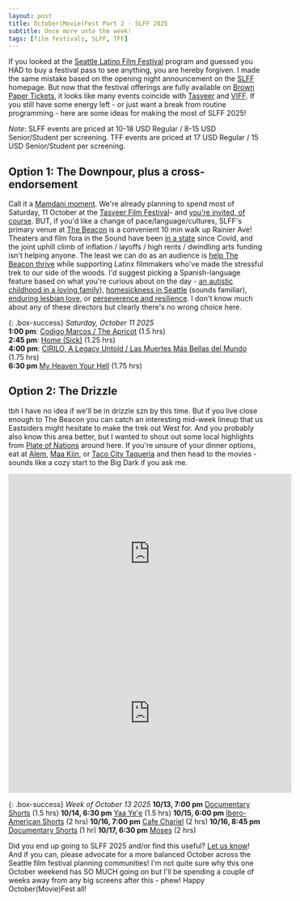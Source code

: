 ```yaml
---
layout: post
title: October(Movie)Fest Part 2 - SLFF 2025
subtitle: Once more unto the week!
tags: [film festivals, SLFF, TFF]
---
```


If you looked at the [Seattle Latino Film Festival](https://slff.org/) program and guessed you HAD to buy a festival pass to see anything, you are hereby forgiven. I made the same mistake based on the opening night announcement on the [SLFF](https://slff.org/) homepage. But now that the festival offerings are fully available on [Brown Paper Tickets](https://www.brownpapertickets.com/profile/4708316), it looks like many events coincide with [Tasveer](https://tasveer.org/) and [VIFF](https://viff.org). If you still have some energy left - or just want a break from routine programming - here are some ideas for making the most of SLFF 2025!

*Note*: SLFF events are priced at 10-18 USD Regular / 8-15 USD Senior/Student per screening. TFF events are priced at 17 USD Regular / 15 USD Senior/Student per screening.

## Option 1: The Downpour, plus a cross-endorsement

Call it a [Mamdani moment](https://www.youtube.com/watch?v=GYH_zerPE3M). We're already planning to spend most of Saturday, 11 October at the [Tasveer Film Festival](https://tasveer.org)- and [you're invited, of course](https://www.eventbrite.com/e/field-trip-tasveer-film-festival-2025-tickets-1712283218199?aff=oddtdtcreator). BUT, if you'd like a change of pace/language/cultures, SLFF's primary venue at [The Beacon](https://thebeacon.film/) is a convenient 10 min walk up Rainier Ave! Theaters and film fora in the Sound have been [in a state](https://www.realchangenews.org/news/2025/03/07/recent-seattle-cinema-closures-force-owners-go-back-drawing-board) since Covid, and the joint uphill climb of inflation / layoffs / high rents / dwindling arts funding isn't helping anyone. The least we can do as an audience is [help The Beacon thrive](https://web.archive.org/web/20250324200031/https://www.seattletimes.com/entertainment/movies/seattle-movie-theaters-arent-dying-theyre-changing/) while supporting Latinx filmmakers who've made the stressful trek to our side of the woods. I'd suggest picking a Spanish-language feature based on what you're curious about on the day - [an autistic childhood in a loving family](https://www.brownpapertickets.com/event/6714462)), [homesickness in Seattle](https://www.brownpapertickets.com/event/6714735) (sounds familiar), [enduring lesbian love](https://www.brownpapertickets.com/event/6714746), or [perseverence and resilience](https://www.brownpapertickets.com/event/6714744). I don't know much about any of these directors but clearly there's no wrong choice here.

{: .box-success} 
*Saturday, October 11 2025*              
**1:00 pm**: [Codigo Marcos / The Apricot](https://www.brownpapertickets.com/event/6714462) (1.5 hrs)            
**2:45 pm**: [Home (Sick)](https://www.brownpapertickets.com/event/6714735) (1.25 hrs)     
**4:00 pm**: [CIRILO, A Legacy Untold / Las Muertes Más Bellas del Mundo](https://www.brownpapertickets.com/event/6714744) (1.75 hrs)     
**6:30 pm** [My Heaven Your Hell](https://www.brownpapertickets.com/event/6714746) (1.75 hrs)     


## Option 2: The Drizzle
tbh I have no idea if we'll be in drizzle szn by this time. But if you live close enough to The Beacon you can catch an interesting mid-week lineup that us Eastsiders might hesitate to make the trek out West for. And you probably also know this area better, but I wanted to shout out some local highlights from [Plate of Nations](https://www.plateofnations.com/restaurants/) around here. If you're unsure of your dinner options, eat at [Alem](https://alemrestaurant.com/), [Maa Kiin](https://share.google/dtL1BAB2WZteN5Hwt), or [Taco City Taqueria](https://www.tacocitysea.com/) and then head to the movies - sounds like a cozy start to the Big Dark if you ask me. 

<iframe width="560" height="315" src="https://www.youtube.com/embed/kUyyLPF7Qik?si=8_72OFIiOtWTxBi-" title="YouTube video player" frameborder="0" allow="accelerometer; autoplay; clipboard-write; encrypted-media; gyroscope; picture-in-picture; web-share" referrerpolicy="strict-origin-when-cross-origin" allowfullscreen></iframe>

<iframe width="560" height="315" src="https://www.youtube.com/embed/cr2zH0llOsg?si=tYmepM_EguwDGcGm" title="YouTube video player" frameborder="0" allow="accelerometer; autoplay; clipboard-write; encrypted-media; gyroscope; picture-in-picture; web-share" referrerpolicy="strict-origin-when-cross-origin" allowfullscreen></iframe>

{: .box-success} 
*Week of October 13 2025*
**10/13, 7:00 pm** [Documentary Shorts](https://www.brownpapertickets.com/event/6716778) (1.5 hrs)
**10/14, 6:30 pm** [Yaa Ye'e](https://www.brownpapertickets.com/event/6717755) (1.5 hrs)
**10/15, 6:00 pm** [Ibero-American Shorts](https://www.brownpapertickets.com/event/6718093) (2 hrs)
**10/16, 7:00 pm** [Cafe Chariel](https://www.brownpapertickets.com/event/6715742) (2 hrs)
**10/16, 8:45 pm** [Documentary Shorts](https://www.brownpapertickets.com/event/6718102) (1 hr)
**10/17, 6:30 pm** [Moses](https://www.brownpapertickets.com/event/6718112) (2 hrs)

Did you end up going to SLFF 2025 and/or find this useful? [Let us know](mailto:socsafceastside@gmail.com)! And if you can, please advocate for a more balanced October across the Seattle film festival planning communities! I'm not quite sure why this one October weekend has SO MUCH going on but I'll be spending a couple of weeks away from any big screens after this - phew! Happy October(Movie)Fest all!

